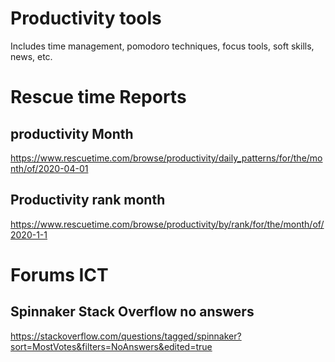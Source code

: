 # Productivity tools
Includes time management, pomodoro techniques, focus tools, soft skills, news, etc.

# Rescue time Reports
## productivity Month
https://www.rescuetime.com/browse/productivity/daily_patterns/for/the/month/of/2020-04-01
## Productivity rank month
https://www.rescuetime.com/browse/productivity/by/rank/for/the/month/of/2020-1-1

# Forums ICT
## Spinnaker Stack Overflow no answers
https://stackoverflow.com/questions/tagged/spinnaker?sort=MostVotes&filters=NoAnswers&edited=true